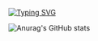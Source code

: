   [![Typing SVG](https://readme-typing-svg.herokuapp.com/?color=1E90FF&size=35&center=true&vCenter=true&width=1000&lines=HELLO,+My+name+is+Lucas+Burguêz;I'm+27+years+old;I'm+from+Brazil;Data+Scientist+on+the+rise;Be+Welcome!+:%29)](https://git.io/typing-svg)

![Anurag's GitHub stats](https://github-readme-stats.vercel.app/api?username=anuraghazra&theme=gotham&show_icons=true)
